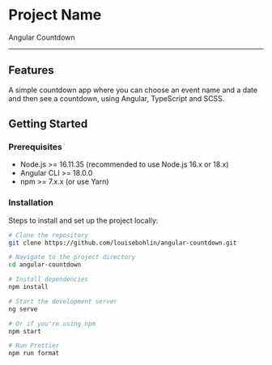 # Project Name

Angular Countdown

---

## Features

A simple countdown app where you can choose an event name and a date and then see a countdown, using Angular, TypeScript and SCSS.

## Getting Started

### Prerequisites

- Node.js >= 16.11.35 (recommended to use Node.js 16.x or 18.x)
- Angular CLI >= 18.0.0
- npm >= 7.x.x (or use Yarn)

### Installation

Steps to install and set up the project locally:

```bash
# Clone the repository
git clone https://github.com/louisebohlin/angular-countdown.git

# Navigate to the project directory
cd angular-countdown

# Install dependencies
npm install

# Start the development server
ng serve

# Or if you're using npm
npm start

# Run Prettier
npm run format
```
